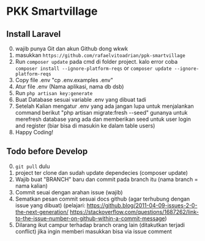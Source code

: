 # PKK Smartvillage

## Install Laravel
 0. wajib punya Git dan akun Github dong wkwk
 1. masukkan ```https://github.com/rafaelvitoadrian/ppk-smartvillage```
 2. Run ```composer update``` pada cmd di folder project. kalo error coba ```composer install --ignore-platform-reqs``` or ```composer update --ignore-platform-reqs```
 3. Copy file .env "cp .env.examples .env" 
 4. Atur file .env (Nama aplikasi, nama db dsb)
 5. Run ```php artisan key:generate```
 6. Buat Database sesuai variable .env yang dibuat tadi
 7. Setelah Kalian mengatur .env yang ada jangan lupa untuk menjalankan command berikut
    "php artisan migrate:fresh --seed"
    gunanya untuk merefresh database yang ada dan memberikan seed untuk user login and register (biar bisa di masukin ke dalam table users)
 8. Happy Coding!

## Todo before Develop
 0. ```git pull``` dulu
 1. project ter clone dan sudah update dependecies (composer update)
 2. Wajib buat "BRANCH" baru dan commit pada branch itu (nama branch = nama kalian)
 3. Commit seuai dengan arahan issue (wajib)
 4. Sematkan pesan commit sesuai docs github (agar terhubung dengan issue yang dibuat) (pelajari: https://github.blog/2011-04-09-issues-2-0-the-next-generation/ https://stackoverflow.com/questions/1687262/link-to-the-issue-number-on-github-within-a-commit-message)
 5. Dilarang ikut campur terhadap branch orang lain (ditakutkan terjadi conflict) jika ingin memberi masukkan bisa via issue comment 
